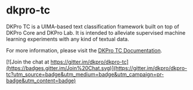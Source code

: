# dkpro-tc

DKPro TC is a UIMA-based text classification framework built on top of DKPro Core and DKPro Lab. 
It is intended to alleviate supervised machine learning experiments with any kind of textual data.

For more information, please visit the [DKPro TC Documentation](https://dkpro.github.io/dkpro-tc/documentation/).

[![Join the chat at https://gitter.im/dkpro/dkpro-tc](https://badges.gitter.im/Join%20Chat.svg)](https://gitter.im/dkpro/dkpro-tc?utm_source=badge&utm_medium=badge&utm_campaign=pr-badge&utm_content=badge)

